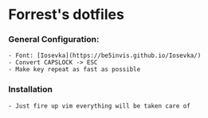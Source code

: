 # Forrest's dotfiles

### General Configuration:

    - Font: [Iosevka](https://be5invis.github.io/Iosevka/)
    - Convert CAPSLOCK -> ESC
    - Make key repeat as fast as possible

### Installation

    - Just fire up vim everything will be taken care of
